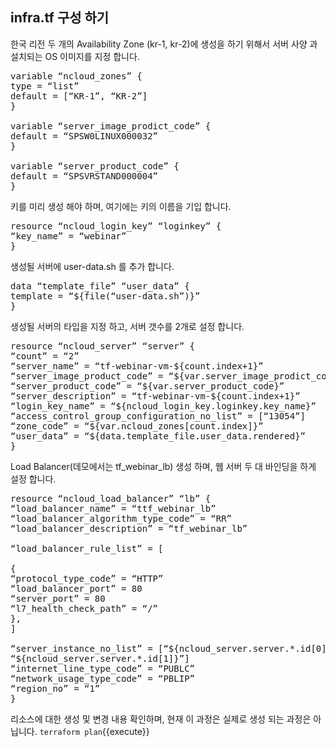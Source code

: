 
## infra.tf 구성 하기  

한국 리전 두 개의 Availability Zone (kr-1, kr-2)에 생성을 하기 위해서 
서버 사양 과 설치되는 OS 이미지를 지정 합니다.

<pre class="file" data-filename="infra.tf" data-target="replace">
variable “ncloud_zones” {
type = “list”
default = [“KR-1”, “KR-2”]
}

variable “server_image_prodict_code” {
default = “SPSW0LINUX000032”
}

variable “server_product_code” {
default = “SPSVRSTAND000004”
}
</pre>

키를 미리 생성 해야 하며, 여기에는 키의 이름을 기입 합니다.
<pre class="file" data-filename="infra.tf" data-target="append">
resource “ncloud_login_key” “loginkey” {
“key_name” = “webinar”
}
</pre>

생성될 서버에 user-data.sh 를 추가 합니다.
<pre class="file" data-filename="infra.tf" data-target="append">
data “template_file” “user_data” {
template = “${file(“user-data.sh”)}”
}
</pre>

생성될 서버의 타입을 지정 하고, 서버 갯수를 2개로 설정 합니다.
<pre class="file" data-filename="infra.tf" data-target="append">
resource “ncloud_server” “server” {
“count” = “2”
“server_name” = “tf-webinar-vm-${count.index+1}”
“server_image_product_code” = “${var.server_image_prodict_code}”
“server_product_code” = “${var.server_product_code}”
“server_description” = “tf-webinar-vm-${count.index+1}”
“login_key_name” = “${ncloud_login_key.loginkey.key_name}”
“access_control_group_configuration_no_list” = [“13054”]
“zone_code” = “${var.ncloud_zones[count.index]}”
“user_data” = “${data.template_file.user_data.rendered}”
}
</pre>

Load Balancer(데모에서는 tf_webinar_lb) 생성 하며,  웹 서버 두 대 바인딩을 하게 설정 합니다.
<pre class="file" data-filename="infra.tf" data-target="append">
resource “ncloud_load_balancer” “lb” {
“load_balancer_name” = “ttf_webinar_lb”
“load_balancer_algorithm_type_code” = “RR”
“load_balancer_description” = “tf_webinar_lb”

“load_balancer_rule_list” = [

{
“protocol_type_code” = “HTTP”
“load_balancer_port” = 80
“server_port” = 80
“l7_health_check_path” = “/”
},
]

“server_instance_no_list” = [“${ncloud_server.server.*.id[0]}”,
“${ncloud_server.server.*.id[1]}”]
“internet_line_type_code” = “PUBLC”
“network_usage_type_code” = “PBLIP”
“region_no” = “1”
}
</pre>

리소스에 대한 생성 및 변경 내용 확인하며, 현재 이 과정은 실제로 생성 되는 과정은 아닙니다.
`terraform plan`{{execute}}

